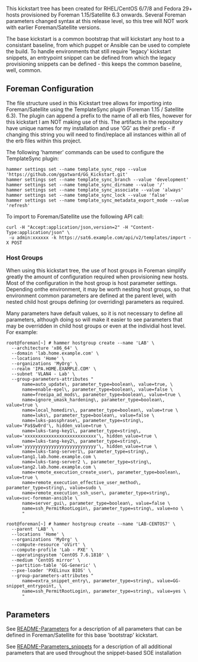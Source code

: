 
This kickstart tree has been created for RHEL/CentOS 6/7/8 and Fedora 29+ hosts provisioned by Foreman 1.15/Satellite 6.3 onwards. Several Foreman parameters changed syntax at this release level, so this tree will NOT work with earlier Foreman/Satellite versions.

The base kickstart is a common bootstrap that will kickstart any host to a consistant baseline, from which puppet or Ansible can be used to complete the build. To handle environments that still require 'legacy' kickstart snippets, an entrypoint snippet can be defined from which the legacy provisioning snippets can be defined - this keeps the common baseline, well, common.

## Foreman Configuration
The file structure used in this Kickstart tree allows for importing into Foreman/Satellite using the TemplateSync plugin (Foreman 1.15 / Satellite 6.3).  The plugin can append a prefix to the name of all erb files, however for this kickstart I am NOT making use of this. The artifacts in the repository have unique names for my installation and use 'GG' as their prefix - if changing this string you will need to find/replace all instances within all of the erb files within this project.


The following 'hammer' commands can be used to configure the TemplateSync plugin:
```
hammer settings set --name template_sync_repo --value 'https://github.com/ggatward/GG_Kickstart.git'
hammer settings set --name template_sync_branch --value 'development'
hammer settings set --name template_sync_dirname --value '/'
hammer settings set --name template_sync_associate --value 'always'
hammer settings set --name template_sync_lock --value 'false'
hammer settings set --name template_sync_metadata_export_mode --value 'refresh'
```

To import to Foreman/Satellite use the following API call:
```
curl -H "Accept:application/json,version=2" -H "Content-Type:application/json" \
 -u admin:xxxxxx -k https://sat6.example.com/api/v2/templates/import -X POST
```

### Host Groups
When using this kickstart tree, the use of host groups in Foreman simplify greatly the amount of configuration required when provisioning new hosts. Most of the configuration in the host group is host parameter settings. Depending onthe environment, it may be worth nesting host groups, so that environment common parameters are defined at the parent level, with nested child host groups defining (or overriding) parameters as required.

Many parameters have default values, so it is not necessary to define all parameters, although doing so will make it easier to see parameters that may be overridden in child host groups or even at the individial host level.
For example:

```
root@foreman[~] # hammer hostgroup create --name 'LAB' \
  --architecture 'x86_64' \
  --domain 'lab.home.example.com' \
  --locations 'Home' \
  --organizations 'MyOrg' \
  --realm 'IPA.HOME.EXAMPLE.COM' \
  --subnet 'VLAN4 - Lab' \
  --group-parameters-attributes "
      name=auto_update\, parameter_type=boolean\, value=true, \
      name=enable-epel\, parameter_type=boolean\, value=false \
      name=freeipa_ad_mods\, parameter_type=boolean\, value=true \
      name=ignore_umask_hardening\, parameter_type=boolean\, value=true \
      name=local_homedirs\, parameter_type=boolean\, value=true \
      name=luks\, parameter_type=boolean\, value=false \
      name=luks-passphrase\, parameter_type=string\, value='Pa$$w0rd'\, hidden_value=true \
      name=luks-tang-key1\, parameter_type=string\, value='xxxxxxxxxxxxxxxxxxxxxxxxxxx'\, hidden_value=true \
      name=luks-tang-key2\, parameter_type=string\, value='yyyyyyyyyyyyyyyyyyyyyyyyyyy'\, hidden_value=true \
      name=luks-tang-server1\, parameter_type=string\, value=tang1.lab.home.example.com \
      name=luks-tang-server2 \, parameter_type=string\, value=tang2.lab.home.example.com \
      name=remote_execution_create_user\, parameter_type=boolean\, value=true \
      name=remote_execution_effective_user_method\, parameter_type=string\, value=sudo \
      name=remote_execution_ssh_user\, parameter_type=string\, value=svc-foreman-ansible \
      name=server_gui\, parameter_type=boolean\, value=false \
      name=ssh_PermitRootLogin\, parameter_type=string\, value=no \
      "

root@foreman[~] # hammer hostgroup create --name 'LAB-CENTOS7' \
  --parent 'LAB' \
  --locations 'Home' \
  --organizations 'MyOrg' \
  --compute-resource 'oVirt' \
  --compute-profile 'Lab - PXE' \
  --operatingsystem 'CentOS 7.6.1810' \
  --medium 'CentOS mirror' \
  --partition-table 'GG-Generic' \
  --pxe-loader 'PXELinux BIOS' \
  --group-parameters-attributes "
      name=extra_snippet_entry\, parameter_type=string\, value=GG-snippet_entrypoint, \
      name=ssh_PermitRootLogin\, parameter_type=string\, value=yes \
      "

```


## Parameters

See [README-Parameters](README-Parameters.md) for a description of all parameters that can be defined in Foreman/Satellite for this base 'bootstrap' kickstart.

See [README-Parameters_snippets](README-Parameters_snippets.md) for a description of all additional parameters that are used throughout the snippet-based SOE installation
